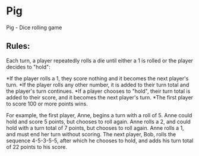 # Pig
Pig - Dice rolling game
<h2> Rules: </h2>
Each turn, a player repeatedly rolls a die until either a 1 is rolled or the player decides to "hold":

*If the player rolls a 1, they score nothing and it becomes the next player's turn.
*If the player rolls any other number, it is added to their turn total and the player's turn continues.
*If a player chooses to "hold", their turn total is added to their score, and it becomes the next player's turn.
*The first player to score 100 or more points wins.

For example, the first player, Anne, begins a turn with a roll of 5. Anne could hold and score 5 points, but chooses to roll again. Anne rolls a 2, and could hold with a turn total of 7 points, but chooses to roll again. Anne rolls a 1, and must end her turn without scoring. The next player, Bob, rolls the sequence 4-5-3-5-5, after which he chooses to hold, and adds his turn total of 22 points to his score.
